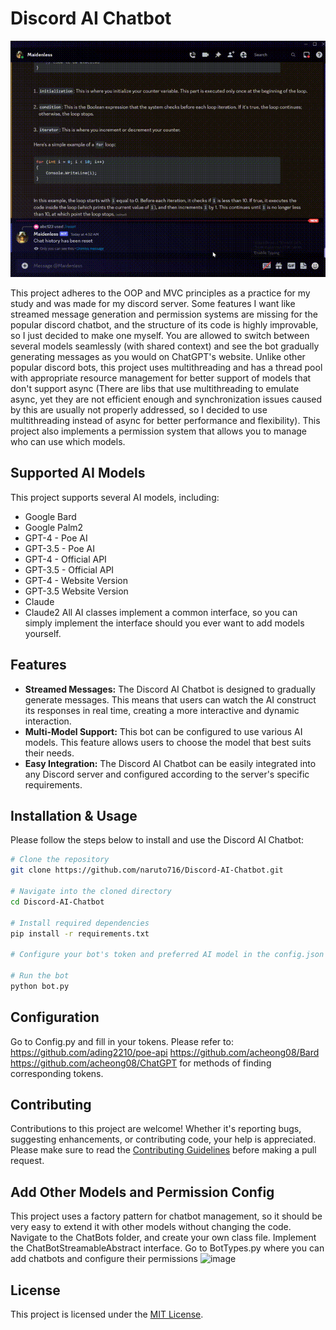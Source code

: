# Discord AI Chatbot 
![](discord.gif)

This project adheres to the OOP and MVC principles as a practice for my study and was made for my discord server. Some features I want like streamed message generation and permission systems are missing for the popular discord chatbot, and the structure of its code is highly improvable, so I just decided to make one myself. You are allowed to switch between several models seamlessly (with shared context) and see the bot gradually generating messages as you would on ChatGPT's website. Unlike other popular discord bots, this project uses multithreading and has a thread pool with appropriate resource management for better support of models that don't support async (There are libs that use multithreading to emulate async, yet they are not efficient enough and synchronization issues caused by this are usually not properly addressed, so I decided to use multithreading instead of async for better performance and flexibility). This project also implements a permission system that allows you to manage who can use which models.

## Supported AI Models
This project supports several AI models, including:
* Google Bard
* Google Palm2
* GPT-4 - Poe AI
* GPT-3.5 - Poe AI
* GPT-4 - Official API
* GPT-3.5 - Official API
* GPT-4 - Website Version
* GPT-3.5 Website Version
* Claude
* Claude2
All AI classes implement a common interface, so you can simply implement the interface should you ever want to add models yourself.

## Features
* **Streamed Messages:** The Discord AI Chatbot is designed to gradually generate messages. This means that users can watch the AI construct its responses in real time, creating a more interactive and dynamic interaction.
* **Multi-Model Support:** This bot can be configured to use various AI models. This feature allows users to choose the model that best suits their needs. 
* **Easy Integration:** The Discord AI Chatbot can be easily integrated into any Discord server and configured according to the server's specific requirements.

## Installation & Usage
Please follow the steps below to install and use the Discord AI Chatbot:
```bash
# Clone the repository
git clone https://github.com/naruto716/Discord-AI-Chatbot.git

# Navigate into the cloned directory
cd Discord-AI-Chatbot

# Install required dependencies
pip install -r requirements.txt

# Configure your bot's token and preferred AI model in the config.json file

# Run the bot
python bot.py
```
## Configuration
Go to Config.py and fill in your tokens. 
Please refer to:
https://github.com/ading2210/poe-api
https://github.com/acheong08/Bard
https://github.com/acheong08/ChatGPT
for methods of finding corresponding tokens.

## Contributing
Contributions to this project are welcome! Whether it's reporting bugs, suggesting enhancements, or contributing code, your help is appreciated. Please make sure to read the [Contributing Guidelines](CONTRIBUTING.md) before making a pull request.

## Add Other Models and Permission Config
This project uses a factory pattern for chatbot management, so it should be very easy to extend it with other models without changing the code. 
Navigate to the ChatBots folder, and create your own class file.
Implement the ChatBotStreamableAbstract interface.
Go to BotTypes.py where you can add chatbots and configure their permissions
![image](https://github.com/naruto716/discordbot/assets/79365555/dda28278-e8d2-414b-aa6f-14451fc4b7dc)


## License
This project is licensed under the [MIT License](LICENSE.md).
